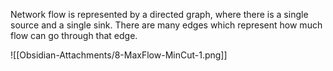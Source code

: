 Network flow is represented by a directed graph, where there is a single source and a single sink. There are many edges which represent how much flow can go through that edge.

![[Obsidian-Attachments/8-MaxFlow-MinCut-1.png]]


